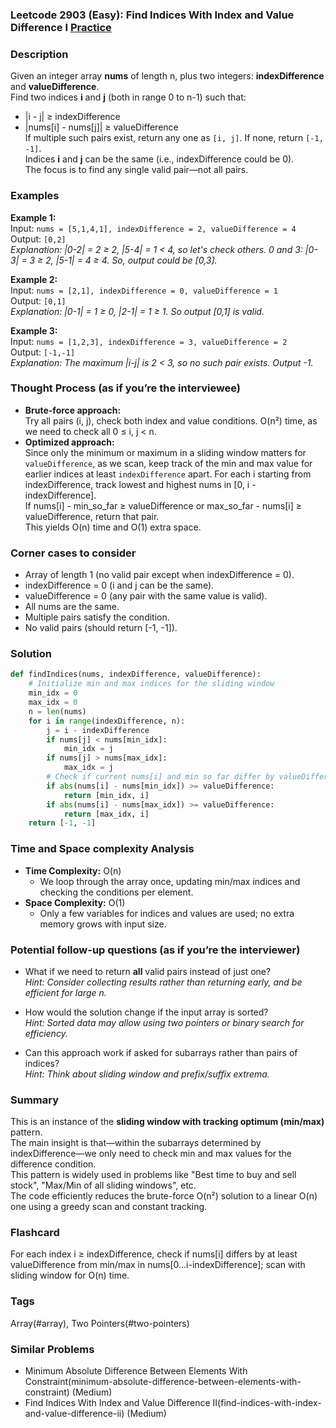 ### Leetcode 2903 (Easy): Find Indices With Index and Value Difference I [Practice](https://leetcode.com/problems/find-indices-with-index-and-value-difference-i)

### Description  
Given an integer array **nums** of length n, plus two integers: **indexDifference** and **valueDifference**.  
Find two indices **i** and **j** (both in range 0 to n-1) such that:
- |i - j| ≥ indexDifference
- |nums[i] - nums[j]| ≥ valueDifference  
If multiple such pairs exist, return any one as `[i, j]`. If none, return `[-1, -1]`.  
Indices **i** and **j** can be the same (i.e., indexDifference could be 0).  
The focus is to find any single valid pair—not all pairs.

### Examples  

**Example 1:**  
Input: `nums = [5,1,4,1], indexDifference = 2, valueDifference = 4`  
Output: `[0,2]`  
*Explanation: |0-2| = 2 ≥ 2, |5-4| = 1 < 4, so let's check others. 0 and 3: |0-3| = 3 ≥ 2, |5-1| = 4 ≥ 4. So, output could be [0,3].*

**Example 2:**  
Input: `nums = [2,1], indexDifference = 0, valueDifference = 1`  
Output: `[0,1]`  
*Explanation: |0-1| = 1 ≥ 0, |2-1| = 1 ≥ 1. So output [0,1] is valid.*

**Example 3:**  
Input: `nums = [1,2,3], indexDifference = 3, valueDifference = 2`  
Output: `[-1,-1]`  
*Explanation: The maximum |i-j| is 2 < 3, so no such pair exists. Output -1.*

### Thought Process (as if you’re the interviewee)  
- **Brute-force approach:**  
  Try all pairs (i, j), check both index and value conditions. O(n²) time, as we need to check all 0 ≤ i, j < n.
- **Optimized approach:**  
  Since only the minimum or maximum in a sliding window matters for `valueDifference`, as we scan, keep track of the min and max value for earlier indices at least `indexDifference` apart.
  For each i starting from indexDifference, track lowest and highest nums in [0, i - indexDifference].  
  If nums[i] - min_so_far ≥ valueDifference or max_so_far - nums[i] ≥ valueDifference, return that pair.  
  This yields O(n) time and O(1) extra space.

### Corner cases to consider  
- Array of length 1 (no valid pair except when indexDifference = 0).
- indexDifference = 0 (i and j can be the same).
- valueDifference = 0 (any pair with the same value is valid).
- All nums are the same.
- Multiple pairs satisfy the condition.
- No valid pairs (should return [-1, -1]).

### Solution

```python
def findIndices(nums, indexDifference, valueDifference):
    # Initialize min and max indices for the sliding window
    min_idx = 0
    max_idx = 0
    n = len(nums)
    for i in range(indexDifference, n):
        j = i - indexDifference
        if nums[j] < nums[min_idx]:
            min_idx = j
        if nums[j] > nums[max_idx]:
            max_idx = j
        # Check if current nums[i] and min so far differ by valueDifference
        if abs(nums[i] - nums[min_idx]) >= valueDifference:
            return [min_idx, i]
        if abs(nums[i] - nums[max_idx]) >= valueDifference:
            return [max_idx, i]
    return [-1, -1]
```

### Time and Space complexity Analysis  

- **Time Complexity:** O(n)
    - We loop through the array once, updating min/max indices and checking the conditions per element.
- **Space Complexity:** O(1)
    - Only a few variables for indices and values are used; no extra memory grows with input size.

### Potential follow-up questions (as if you’re the interviewer)  

- What if we need to return **all** valid pairs instead of just one?  
  *Hint: Consider collecting results rather than returning early, and be efficient for large n.*

- How would the solution change if the input array is sorted?  
  *Hint: Sorted data may allow using two pointers or binary search for efficiency.*

- Can this approach work if asked for subarrays rather than pairs of indices?  
  *Hint: Think about sliding window and prefix/suffix extrema.*

### Summary
This is an instance of the **sliding window with tracking optimum (min/max)** pattern.  
The main insight is that—within the subarrays determined by indexDifference—we only need to check min and max values for the difference condition.  
This pattern is widely used in problems like "Best time to buy and sell stock", "Max/Min of all sliding windows", etc.  
The code efficiently reduces the brute-force O(n²) solution to a linear O(n) one using a greedy scan and constant tracking.


### Flashcard
For each index i ≥ indexDifference, check if nums[i] differs by at least valueDifference from min/max in nums[0…i-indexDifference]; scan with sliding window for O(n) time.

### Tags
Array(#array), Two Pointers(#two-pointers)

### Similar Problems
- Minimum Absolute Difference Between Elements With Constraint(minimum-absolute-difference-between-elements-with-constraint) (Medium)
- Find Indices With Index and Value Difference II(find-indices-with-index-and-value-difference-ii) (Medium)